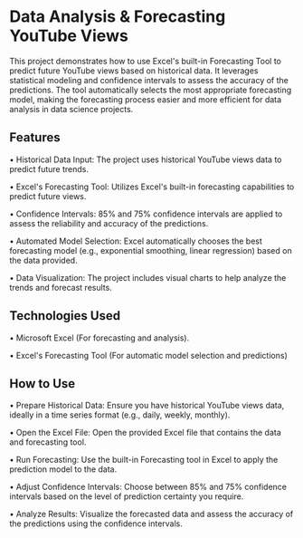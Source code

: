 # Data Analysis & Forecasting YouTube Views

This project demonstrates how to use Excel's built-in Forecasting Tool to predict future YouTube views based on historical data. It leverages statistical modeling and confidence intervals to assess the accuracy of the predictions. The tool automatically selects the most appropriate forecasting model, making the forecasting process easier and more efficient for data analysis in data science projects.


## Features

•	Historical Data Input: The project uses historical YouTube views data to predict future trends.

•	Excel's Forecasting Tool: Utilizes Excel's built-in forecasting capabilities to predict future views.

•	Confidence Intervals: 85% and 75% confidence intervals are applied to assess the reliability and accuracy of the predictions.

•	Automated Model Selection: Excel automatically chooses the best forecasting model (e.g., exponential smoothing, linear regression) based on the data provided.

•	Data Visualization: The project includes visual charts to help analyze the trends and forecast results.


## Technologies Used

•	Microsoft Excel (For forecasting and analysis).

•	Excel's Forecasting Tool (For automatic model selection and predictions)

## How to Use

•	Prepare Historical Data: Ensure you have historical YouTube views data, ideally in a time series format (e.g., daily, weekly, monthly).

•	Open the Excel File: Open the provided Excel file that contains the data and forecasting tool.

•	Run Forecasting: Use the built-in Forecasting tool in Excel to apply the prediction model to the data.

•	Adjust Confidence Intervals: Choose between 85% and 75% confidence intervals based on the level of prediction certainty you require.

•	Analyze Results: Visualize the forecasted data and assess the accuracy of the predictions using the confidence intervals.

